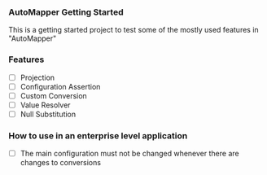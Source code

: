 ### AutoMapper Getting Started
This is a getting started project to test some of the mostly used features in "AutoMapper"

### Features
- [ ] Projection
- [ ] Configuration Assertion
- [ ] Custom Conversion
- [ ] Value Resolver
- [ ] Null Substitution

### How to use in an enterprise level application
- [ ] The main configuration must not be changed whenever there are changes to conversions